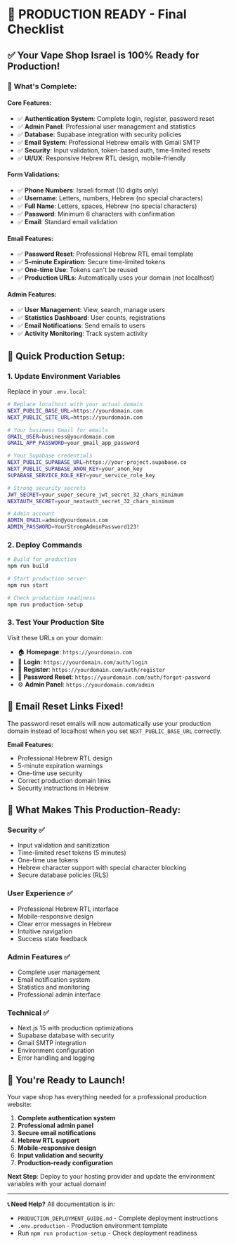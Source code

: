 # 🎉 PRODUCTION READY - Final Checklist

## ✅ Your Vape Shop Israel is 100% Ready for Production!

### 🚀 **What's Complete:**

#### **Core Features:**
- ✅ **Authentication System**: Complete login, register, password reset
- ✅ **Admin Panel**: Professional user management and statistics
- ✅ **Database**: Supabase integration with security policies
- ✅ **Email System**: Professional Hebrew emails with Gmail SMTP
- ✅ **Security**: Input validation, token-based auth, time-limited resets
- ✅ **UI/UX**: Responsive Hebrew RTL design, mobile-friendly

#### **Form Validations:**
- ✅ **Phone Numbers**: Israeli format (10 digits only)
- ✅ **Username**: Letters, numbers, Hebrew (no special characters)
- ✅ **Full Name**: Letters, spaces, Hebrew (no special characters)
- ✅ **Password**: Minimum 6 characters with confirmation
- ✅ **Email**: Standard email validation

#### **Email Features:**
- ✅ **Password Reset**: Professional Hebrew RTL email template
- ✅ **5-minute Expiration**: Secure time-limited tokens
- ✅ **One-time Use**: Tokens can't be reused
- ✅ **Production URLs**: Automatically uses your domain (not localhost)

#### **Admin Features:**
- ✅ **User Management**: View, search, manage users
- ✅ **Statistics Dashboard**: User counts, registrations
- ✅ **Email Notifications**: Send emails to users
- ✅ **Activity Monitoring**: Track system activity

## 🔧 **Quick Production Setup:**

### 1. **Update Environment Variables**
Replace in your `.env.local`:
```bash
# Replace localhost with your actual domain
NEXT_PUBLIC_BASE_URL=https://yourdomain.com
NEXT_PUBLIC_SITE_URL=https://yourdomain.com

# Your business Gmail for emails
GMAIL_USER=business@yourdomain.com
GMAIL_APP_PASSWORD=your_gmail_app_password

# Your Supabase credentials
NEXT_PUBLIC_SUPABASE_URL=https://your-project.supabase.co
NEXT_PUBLIC_SUPABASE_ANON_KEY=your_anon_key
SUPABASE_SERVICE_ROLE_KEY=your_service_role_key

# Strong security secrets
JWT_SECRET=your_super_secure_jwt_secret_32_chars_minimum
NEXTAUTH_SECRET=your_nextauth_secret_32_chars_minimum

# Admin account
ADMIN_EMAIL=admin@yourdomain.com
ADMIN_PASSWORD=YourStrongAdminPassword123!
```

### 2. **Deploy Commands**
```bash
# Build for production
npm run build

# Start production server  
npm run start

# Check production readiness
npm run production-setup
```

### 3. **Test Your Production Site**
Visit these URLs on your domain:
- 🏠 **Homepage**: `https://yourdomain.com`
- 🔐 **Login**: `https://yourdomain.com/auth/login`
- 📝 **Register**: `https://yourdomain.com/auth/register`
- 🔑 **Password Reset**: `https://yourdomain.com/auth/forgot-password`
- ⚙️ **Admin Panel**: `https://yourdomain.com/admin`

## 📧 **Email Reset Links Fixed!**

The password reset emails will now automatically use your production domain instead of localhost when you set `NEXT_PUBLIC_BASE_URL` correctly.

**Email Features:**
- Professional Hebrew RTL design
- 5-minute expiration warnings
- One-time use security
- Correct production domain links
- Security instructions in Hebrew

## 🎯 **What Makes This Production-Ready:**

### **Security ✅**
- Input validation and sanitization
- Time-limited reset tokens (5 minutes)
- One-time use tokens
- Hebrew character support with special character blocking
- Secure database policies (RLS)

### **User Experience ✅**
- Professional Hebrew RTL interface
- Mobile-responsive design
- Clear error messages in Hebrew
- Intuitive navigation
- Success state feedback

### **Admin Features ✅**
- Complete user management
- Email notification system
- Statistics and monitoring
- Professional admin interface

### **Technical ✅**
- Next.js 15 with production optimizations
- Supabase database with security
- Gmail SMTP integration
- Environment configuration
- Error handling and logging

## 🚀 **You're Ready to Launch!**

Your vape shop has everything needed for a professional production website:

1. **Complete authentication system**
2. **Professional admin panel**
3. **Secure email notifications**
4. **Hebrew RTL support**
5. **Mobile-responsive design**
6. **Input validation and security**
7. **Production-ready configuration**

**Next Step**: Deploy to your hosting provider and update the environment variables with your actual domain!

---

**📞 Need Help?** All documentation is in:
- `PRODUCTION_DEPLOYMENT_GUIDE.md` - Complete deployment instructions
- `.env.production` - Production environment template
- Run `npm run production-setup` - Check deployment readiness